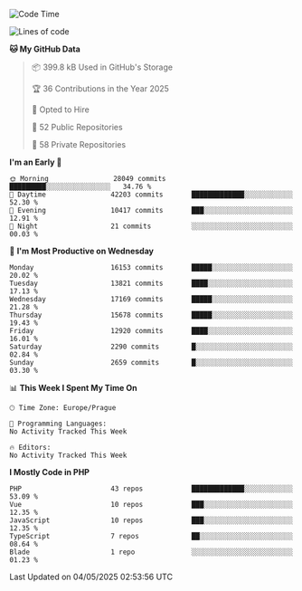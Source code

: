 <!--START_SECTION:waka-->
![Code Time](http://img.shields.io/badge/Code%20Time-1%2C584%20hrs%203%20mins-blue)

![Lines of code](https://img.shields.io/badge/From%20Hello%20World%20I%27ve%20Written-24.0%20million%20lines%20of%20code-blue)

**🐱 My GitHub Data** 

> 📦 399.8 kB Used in GitHub's Storage 
 > 
> 🏆 36 Contributions in the Year 2025
 > 
> 💼 Opted to Hire
 > 
> 📜 52 Public Repositories 
 > 
> 🔑 58 Private Repositories 
 > 
**I'm an Early 🐤** 

```text
🌞 Morning                28049 commits       █████████░░░░░░░░░░░░░░░░   34.76 % 
🌆 Daytime                42203 commits       █████████████░░░░░░░░░░░░   52.30 % 
🌃 Evening                10417 commits       ███░░░░░░░░░░░░░░░░░░░░░░   12.91 % 
🌙 Night                  21 commits          ░░░░░░░░░░░░░░░░░░░░░░░░░   00.03 % 
```
📅 **I'm Most Productive on Wednesday** 

```text
Monday                   16153 commits       █████░░░░░░░░░░░░░░░░░░░░   20.02 % 
Tuesday                  13821 commits       ████░░░░░░░░░░░░░░░░░░░░░   17.13 % 
Wednesday                17169 commits       █████░░░░░░░░░░░░░░░░░░░░   21.28 % 
Thursday                 15678 commits       █████░░░░░░░░░░░░░░░░░░░░   19.43 % 
Friday                   12920 commits       ████░░░░░░░░░░░░░░░░░░░░░   16.01 % 
Saturday                 2290 commits        █░░░░░░░░░░░░░░░░░░░░░░░░   02.84 % 
Sunday                   2659 commits        █░░░░░░░░░░░░░░░░░░░░░░░░   03.30 % 
```


📊 **This Week I Spent My Time On** 

```text
🕑︎ Time Zone: Europe/Prague

💬 Programming Languages: 
No Activity Tracked This Week

🔥 Editors: 
No Activity Tracked This Week
```

**I Mostly Code in PHP** 

```text
PHP                      43 repos            █████████████░░░░░░░░░░░░   53.09 % 
Vue                      10 repos            ███░░░░░░░░░░░░░░░░░░░░░░   12.35 % 
JavaScript               10 repos            ███░░░░░░░░░░░░░░░░░░░░░░   12.35 % 
TypeScript               7 repos             ██░░░░░░░░░░░░░░░░░░░░░░░   08.64 % 
Blade                    1 repo              ░░░░░░░░░░░░░░░░░░░░░░░░░   01.23 % 
```




 Last Updated on 04/05/2025 02:53:56 UTC
<!--END_SECTION:waka-->
<!--
**AlexKratky/AlexKratky** is a ✨ _special_ ✨ repository because its `README.md` (this file) appears on your GitHub profile.

Here are some ideas to get you started:

- 🔭 I’m currently working on ...
- 🌱 I’m currently learning ...
- 👯 I’m looking to collaborate on ...
- 🤔 I’m looking for help with ...
- 💬 Ask me about ...
- 📫 How to reach me: ...
- 😄 Pronouns: ...
- ⚡ Fun fact: ...
-->
